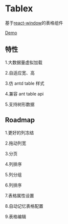 # Tablex

基于<a href="https://github.com/bvaughn/react-window">react-window</a>的表格组件

<a href="https://nexxluo.github.io/tablex/src-table#basic-usage" >Demo</a>

## 特性

1.大数据量虚拟加载

2.自适应宽、高

3.仿 antd table 样式

4.兼容 ant table api

5.支持树形数据

## Roadmap

1.更好的列冻结

2.拖动列宽

3.分页

4.列排序

5.列分组

6.列排序

7.表格属性设置

8.自动记忆表格配置

9.表格编辑
